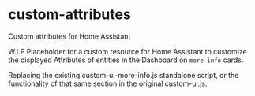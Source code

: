 # custom-attributes
Custom attributes for Home Assistant

W.I.P
Placeholder for a custom resource for Home Assistant to customize the displayed Attributes of entities in the Dashboard on `more-info` cards.

Replacing the existing custom-ui-more-info.js standalone script, or the functionality of that same section in the original custom-ui.js.
